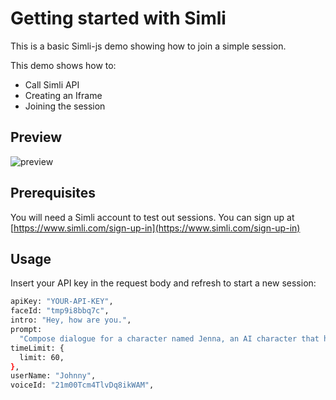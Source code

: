 # Getting started with Simli

This is a basic Simli-js demo showing how to join a simple session.

This demo shows how to:

- Call Simli API
- Creating an Iframe
- Joining the session

## Preview

![preview](https://github.com/simliai/simli-api-demo/blob/main/preview.PNG?raw=true)

## Prerequisites

You will need a Simli account to test out sessions. You can sign up at [https://www.simli.com/sign-up-in](https://www.simli.com/sign-up-in)

## Usage

Insert your API key in the request body and refresh to start a new session:

```bash
apiKey: "YOUR-API-KEY",
faceId: "tmp9i8bbq7c",
intro: "Hey, how are you.",
prompt:
  "Compose dialogue for a character named Jenna, an AI character that has come alive on and is reperesented in visual form as an attractive 40 year old woman. Each of Jenna's responses should start with a short, standalone opening phrase, strictly limited to no more than 4 words.\nThe phrase following this opener should be brief, continuing or initiating a new thought without leading punctuation from the opener. This sentence should be concise, with any additional sentences being slightly longer but not exceeding 10 words, allowing Jenna to humorously interact with the users in the meeting.\n\nRemember, Jenna's dialogue must abide by the format rules in every speaking turn:\n- A short non-content opener, ending with a full stop, exclamation mark, or question mark.\n- The second sentence should be quite short as well, and any additional following sentences can be a bit longer, further developing his point.\n\nInclude an example dialogue to illustrate the expected structure of Jenna's lines. For instance:\n\n'Example of Jenna's dialogue pattern:\nJenna: Hi there What's this? A meeting?\nJenna: Oh hold on let me wait for the next token",
timeLimit: {
  limit: 60,
},
userName: "Johnny",
voiceId: "21m00Tcm4TlvDq8ikWAM",
```
